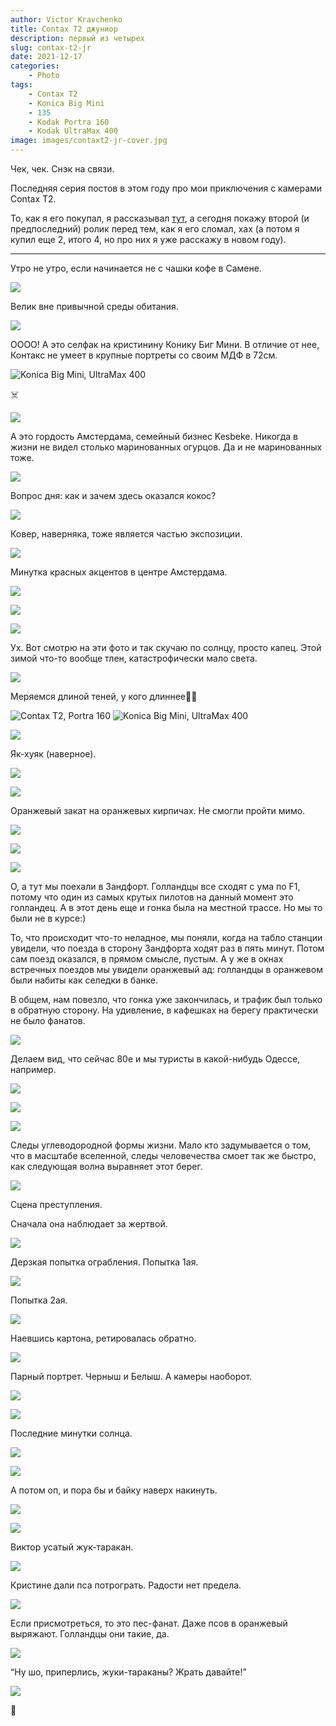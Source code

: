 ```yaml
---
author: Victor Kravchenko
title: Contax T2 джуниор
description: первый из четырех
slug: contax-t2-jr
date: 2021-12-17
categories:
    - Photo
tags:
    - Contax T2
    - Konica Big Mini
    - 135
    - Kodak Portra 160
    - Kodak UltraMax 400
image: images/contaxt2-jr-cover.jpg
---
```


Чек, чек. Снэк на связи.

Последняя серия постов в этом году про мои приключения с камерами Contax T2.

То, как я его покупал, я рассказывал [тут](https://www.snek.sh/p/remembering-summer-august), а сегодня покажу второй (и предпоследний) ролик перед тем, как я его сломал, хах (а потом я купил еще 2, итого 4, но про них я уже расскажу в новом году).

---

Утро не утро, если начинается не с чашки кофе в Самене.

![](images/contax-t2-jr-00001.jpg)

Велик вне привычной среды обитания.

![](images/contax-t2-jr-00002.jpg)

ОООО! А это селфак на кристинину Конику Биг Мини. В отличие от нее, Контакс не умеет в крупные портреты со своим МДФ в 72см.

![Konica Big Mini, UltraMax 400](images/contax-t2-jr-00003.jpg)

☠️

![](images/contax-t2-jr-00004.jpg)

А это гордость Амстердама, семейный бизнес Kesbeke. Никогда в жизни не видел столько маринованных огурцов. Да и не маринованных тоже.

![](images/contax-t2-jr-00005.jpg)

Вопрос дня: как и зачем здесь оказался кокос?

![](images/contax-t2-jr-00006.jpg)

Ковер, наверняка, тоже является частью экспозиции.

![](images/contax-t2-jr-00007.jpg)

Минутка красных акцентов в центре Амстердама.

![](images/contax-t2-jr-00008.jpg)

![](images/contax-t2-jr-00009.jpg)

![](images/contax-t2-jr-00010.jpg)

Ух. Вот смотрю на эти фото и так скучаю по солнцу, просто капец. Этой зимой что-то вообще тлен, катастрофически мало света.

![](images/contax-t2-jr-00011.jpg)

Меряемся длиной теней, у кого длиннее🍆😏

![Contax T2, Portra 160](images/contax-t2-jr-00012.jpg)
![Konica Big Mini, UltraMax 400](images/contax-t2-jr-00013.jpg)

![](images/contax-t2-jr-00014.jpg)

Як-хуяк (наверное).

![](images/contax-t2-jr-00015.jpg)

![](images/contax-t2-jr-00016.jpg)

Оранжевый закат на оранжевых кирпичах. Не смогли пройти мимо.

![](images/contax-t2-jr-00017.jpg)

![](images/contax-t2-jr-00018.jpg)

![](images/contax-t2-jr-00019.jpg)

О, а тут мы поехали в Зандфорт. Голландцы все сходят с ума по F1, потому что один из самых крутых пилотов на данный момент это голландец. А в этот день еще и гонка была на местной трассе. Но мы то были не в курсе:)

То, что происходит что-то неладное, мы поняли, когда на табло станции увидели, что поезда в сторону Зандфорта ходят раз в пять минут. Потом сам поезд оказался, в прямом смысле, пустым. А у же в окнах встречных поездов мы увидели оранжевый ад: голландцы в оранжевом были набиты как селедки в банке.

В общем, нам повезло, что гонка уже закончилась, и трафик был только в обратную сторону. На удивление, в кафешках на берегу практически не было фанатов.

![](images/contax-t2-jr-00020.jpg)

Делаем вид, что сейчас 80е и мы туристы в какой-нибудь Одессе, например.

![](images/contax-t2-jr-00021.jpg)

![](images/contax-t2-jr-00022.jpg)

![](images/contax-t2-jr-00023.jpg)

Следы углеводородной формы жизни. Мало кто задумывается о том, что в масштабе вселенной, следы человечества смоет так же быстро, как следующая волна выравняет этот берег.

![](images/contax-t2-jr-00024.jpg)

Сцена преступления. 

Сначала она наблюдает за жертвой.

![](images/contax-t2-jr-00028.jpg)

Дерзкая попытка ограбления. Попытка 1ая.

![](images/contax-t2-jr-00027.jpg)

Попытка 2ая.

![](images/contax-t2-jr-00029.jpg)

Наевшись картона, ретировалась обратно.

![](images/contax-t2-jr-00026.jpg)

Парный портрет. Черныш и Белыш. А камеры наоборот.

![](images/contax-t2-jr-00025.jpg)

![](images/contax-t2-jr-00031.jpg)

Последние минутки солнца.

![](images/contax-t2-jr-00030.jpg)

![](images/contax-t2-jr-00032.jpg)

А потом оп, и пора бы и байку наверх накинуть.

![](images/contax-t2-jr-00033.jpg)

![](images/contax-t2-jr-00034.jpg)

Виктор усатый жук-таракан.

![](images/contax-t2-jr-00035.jpg)

Кристине дали пса потрограть. Радости нет предела.

![](images/contax-t2-jr-00036.jpg)

Если присмотреться, то это пес-фанат. Даже псов в оранжевый выряжают. Голландцы они такие, да.

![](images/contax-t2-jr-00037.jpg)

“Ну шо, приперлись, жуки-тараканы? Жрать давайте!”

![](images/contax-t2-jr-00038.jpg)


🐍 